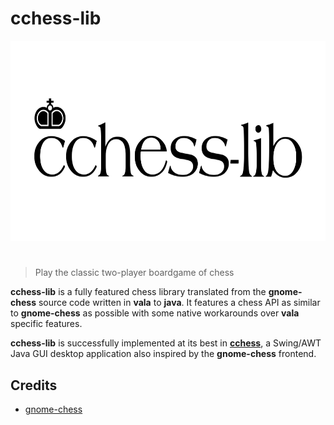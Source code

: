 # cchess-lib

<p align="center">
    <img src="assets/cchess-lib.png" alt="cchess-lib" width="640" height="320">
</p>

<h1></h1>

> Play the classic two-player boardgame of chess

**cchess-lib** is a fully featured chess library translated from the **gnome-chess** source code written in **vala** to **java**. It features a chess API as similar to **gnome-chess** as possible with some native workarounds over **vala** specific features.

**cchess-lib** is successfully implemented at its best in **[cchess](https://github.com/CoronaCrew/cchess)**, a Swing/AWT Java GUI desktop application also inspired by the **gnome-chess** frontend.

## Credits

* [gnome-chess](https://gitlab.gnome.org/GNOME/gnome-chess)
